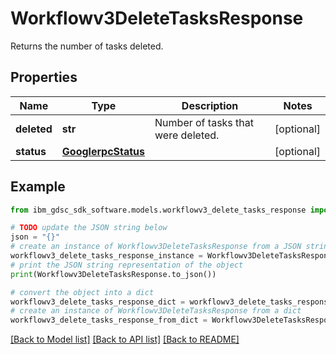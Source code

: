 # Workflowv3DeleteTasksResponse

Returns the number of tasks deleted.

## Properties

Name | Type | Description | Notes
------------ | ------------- | ------------- | -------------
**deleted** | **str** | Number of tasks that were deleted. | [optional] 
**status** | [**GooglerpcStatus**](GooglerpcStatus.md) |  | [optional] 

## Example

```python
from ibm_gdsc_sdk_software.models.workflowv3_delete_tasks_response import Workflowv3DeleteTasksResponse

# TODO update the JSON string below
json = "{}"
# create an instance of Workflowv3DeleteTasksResponse from a JSON string
workflowv3_delete_tasks_response_instance = Workflowv3DeleteTasksResponse.from_json(json)
# print the JSON string representation of the object
print(Workflowv3DeleteTasksResponse.to_json())

# convert the object into a dict
workflowv3_delete_tasks_response_dict = workflowv3_delete_tasks_response_instance.to_dict()
# create an instance of Workflowv3DeleteTasksResponse from a dict
workflowv3_delete_tasks_response_from_dict = Workflowv3DeleteTasksResponse.from_dict(workflowv3_delete_tasks_response_dict)
```
[[Back to Model list]](../README.md#documentation-for-models) [[Back to API list]](../README.md#documentation-for-api-endpoints) [[Back to README]](../README.md)


